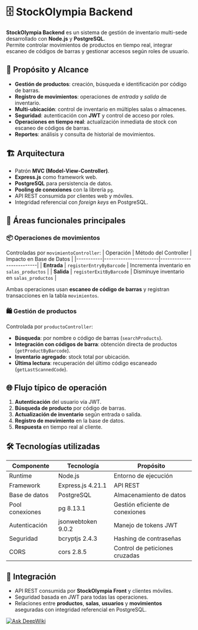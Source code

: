 # 🗄️ StockOlympia Backend

**StockOlympia Backend** es un sistema de gestión de inventario multi-sede desarrollado con **Node.js** y **PostgreSQL**.  
Permite controlar movimientos de productos en tiempo real, integrar escaneo de códigos de barras y gestionar accesos según roles de usuario.

## 🎯 Propósito y Alcance
- **Gestión de productos**: creación, búsqueda e identificación por código de barras.
- **Registro de movimientos**: operaciones de *entrada* y *salida* de inventario.
- **Multi-ubicación**: control de inventario en múltiples salas o almacenes.
- **Seguridad**: autenticación con **JWT** y control de acceso por roles.
- **Operaciones en tiempo real**: actualización inmediata de stock con escaneo de códigos de barras.
- **Reportes**: análisis y consulta de historial de movimientos.

## 🏗 Arquitectura
- Patrón **MVC (Model-View-Controller)**.
- **Express.js** como framework web.
- **PostgreSQL** para persistencia de datos.
- **Pooling de conexiones** con la librería `pg`.
- API REST consumida por clientes web y móviles.
- Integridad referencial con *foreign keys* en PostgreSQL.

## 🔑 Áreas funcionales principales

### 📦 Operaciones de movimientos
Controladas por `movimientoController`:
| Operación | Método del Controller | Impacto en Base de Datos |
|-----------|-----------------------|--------------------------|
| **Entrada** | `registerEntryByBarcode` | Incrementa inventario en `salas_productos` |
| **Salida** | `registerExitByBarcode` | Disminuye inventario en `salas_productos` |

Ambas operaciones usan **escaneo de código de barras** y registran transacciones en la tabla `movimientos`.

### 🛍 Gestión de productos
Controlada por `productoController`:
- **Búsqueda**: por nombre o código de barras (`searchProducts`).
- **Integración con códigos de barra**: obtención directa de productos (`getProductByBarcode`).
- **Inventario agregado**: stock total por ubicación.
- **Última lectura**: recuperación del último código escaneado (`getLastScannedCode`).

## 🌐 Flujo típico de operación
1. **Autenticación** del usuario vía JWT.
2. **Búsqueda de producto** por código de barras.
3. **Actualización de inventario** según entrada o salida.
4. **Registro de movimiento** en la base de datos.
5. **Respuesta** en tiempo real al cliente.

## 🛠 Tecnologías utilizadas
| Componente       | Tecnología            | Propósito |
|------------------|-----------------------|-----------|
| Runtime          | Node.js               | Entorno de ejecución |
| Framework        | Express.js 4.21.1     | API REST |
| Base de datos    | PostgreSQL            | Almacenamiento de datos |
| Pool conexiones  | pg 8.13.1              | Gestión eficiente de conexiones |
| Autenticación    | jsonwebtoken 9.0.2     | Manejo de tokens JWT |
| Seguridad        | bcryptjs 2.4.3         | Hashing de contraseñas |
| CORS             | cors 2.8.5             | Control de peticiones cruzadas |

## 🔗 Integración
- API REST consumida por **StockOlympia Front** y clientes móviles.
- Seguridad basada en JWT para todas las operaciones.
- Relaciones entre **productos**, **salas**, **usuarios** y **movimientos** aseguradas con integridad referencial en PostgreSQL.

[![Ask DeepWiki](https://deepwiki.com/badge.svg)](https://deepwiki.com/AlejandroAP98/StockOlympia_backend)
